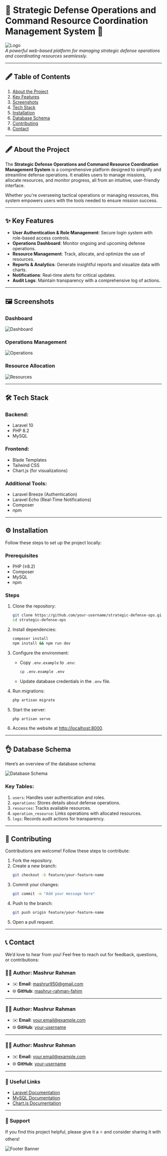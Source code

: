 # 🌟 Strategic Defense Operations and Command Resource Coordination Management System 🌟

![Logo](assets/logo.png)  
*A powerful web-based platform for managing strategic defense operations and coordinating resources seamlessly.*

---

## 🖋 Table of Contents
1. [About the Project](#-about-the-project)
2. [Key Features](#-key-features)
3. [Screenshots](#%EF%B8%8F-screenshots)
4. [Tech Stack](#%EF%B8%8F-tech-stack)
5. [Installation](#%EF%B8%8F-installation)
6. [Database Schema](#-database-schema)
7. [Contributing](#-contributing)
8. [Contact](#-contact)

---

## 🖋 About the Project
The **Strategic Defense Operations and Command Resource Coordination Management System** is a comprehensive platform designed to simplify and streamline defense operations. It enables users to manage missions, allocate resources, and monitor progress, all from an intuitive, user-friendly interface.

Whether you're overseeing tactical operations or managing resources, this system empowers users with the tools needed to ensure mission success.

---

## ✨ Key Features
- **User Authentication & Role Management**: Secure login system with role-based access controls.
- **Operations Dashboard**: Monitor ongoing and upcoming defense operations.
- **Resource Management**: Track, allocate, and optimize the use of resources.
- **Reports & Analytics**: Generate insightful reports and visualize data with charts.
- **Notifications**: Real-time alerts for critical updates.
- **Audit Logs**: Maintain transparency with a comprehensive log of actions.

---

## 🖼️ Screenshots
### Dashboard
![Dashboard](assets/screenshots/dashboard.png)

### Operations Management
![Operations](assets/screenshots/operations.png)

### Resource Allocation
![Resources](assets/screenshots/resources.png)

---

## 🛠️ Tech Stack
### **Backend**:
- Laravel 10
- PHP 8.2
- MySQL

### **Frontend**:
- Blade Templates
- Tailwind CSS
- Chart.js (for visualizations)

### **Additional Tools**:
- Laravel Breeze (Authentication)
- Laravel Echo (Real-Time Notifications)
- Composer
- npm

---

## ⚙️ Installation
Follow these steps to set up the project locally:

### Prerequisites
- PHP (≥8.2)
- Composer
- MySQL
- npm

### Steps
1. Clone the repository:
   ```bash
   git clone https://github.com/your-username/strategic-defense-ops.git
   cd strategic-defense-ops
   ```

2. Install dependencies:
   ```bash
   composer install
   npm install && npm run dev
   ```

3. Configure the environment:
   - Copy `.env.example` to `.env`:
     ```bash
     cp .env.example .env
     ```
   - Update database credentials in the `.env` file.

4. Run migrations:
   ```bash
   php artisan migrate
   ```

5. Start the server:
   ```bash
   php artisan serve
   ```

6. Access the website at [http://localhost:8000](http://localhost:8000).

---

## 👌 Database Schema
Here’s an overview of the database schema:

![Database Schema](assets/screenshots/database_schema.png)

### Key Tables:
1. `users`: Handles user authentication and roles.
2. `operations`: Stores details about defense operations.
3. `resources`: Tracks available resources.
4. `operation_resource`: Links operations with allocated resources.
5. `logs`: Records audit actions for transparency.

---

## 🤝 Contributing
Contributions are welcome! Follow these steps to contribute:
1. Fork the repository.
2. Create a new branch:
   ```bash
   git checkout -b feature/your-feature-name
   ```
3. Commit your changes:
   ```bash
   git commit -m "Add your message here"
   ```
4. Push to the branch:
   ```bash
   git push origin feature/your-feature-name
   ```
5. Open a pull request.

---

## 📞 Contact

We’d love to hear from you! Feel free to reach out for feedback, questions, or contributions:

### 🧑‍💻 **Author**: Mashrur Rahman
- ✉️ **Email**: [mashrur950@gmail.com](mailto:mashrur950@gmail.com)
- 🌐 **GitHub**: [mashrur-rahman-fahim](https://github.com/mashrur-rahman-fahim)

***

### 🧑‍💻 **Author**: Mashrur Rahman
- ✉️ **Email**: [your.email@example.com](mailto:your.email@example.com)
- 🌐 **GitHub**: [your-username](https://github.com/your-username)

***

### 🧑‍💻 **Author**: Mashrur Rahman
- ✉️ **Email**: [your.email@example.com](mailto:your.email@example.com)
- 🌐 **GitHub**: [your-username](https://github.com/your-username)


***

### 🔗 Useful Links
- [Laravel Documentation](https://laravel.com/docs)
- [MySQL Documentation](https://dev.mysql.com/doc/)
- [Chart.js Documentation](https://www.chartjs.org/docs/)

---

### 🌟 Support
If you find this project helpful, please give it a ⭐ and consider sharing it with others!

![Footer Banner](assets/screenshots/footer_banner.png)
